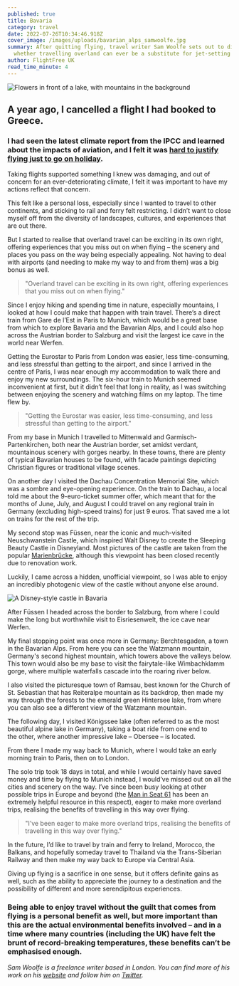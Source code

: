 ```yaml
---
published: true
title: Bavaria
category: travel
date: 2022-07-26T10:34:46.918Z
cover_image: /images/uploads/bavarian_alps_samwoolfe.jpg
summary: After quitting flying, travel writer Sam Woolfe sets out to discover
  whether travelling overland can ever be a substitute for jet-setting
author: FlightFree UK
read_time_minute: 4
---
```

![Flowers in front of a lake, with mountains in the background](/images/uploads/bavarian_alps_swoolfe.jpg "The Bavarian Alps – Lake Alpsee")

## A year ago, I cancelled a flight I had booked to Greece.

### I had seen the latest climate report from the IPCC and learned about the impacts of aviation, and I felt it was [hard to justify flying just to go on holiday](https://www.samwoolfe.com/2021/08/flying-in-an-age-of-climate-breakdown.html).

Taking flights supported something I knew was damaging, and out of concern for an ever-deteriorating climate, I felt it was important to have my actions reflect that concern. 

This felt like a personal loss, especially since I wanted to travel to other continents, and sticking to rail and ferry felt restricting. I didn’t want to close myself off from the diversity of landscapes, cultures, and experiences that are out there.

But I started to realise that overland travel can be exciting in its own right, offering experiences that you miss out on when flying – the scenery and places you pass on the way being especially appealing. Not having to deal with airports (and needing to make my way to and from them) was a big bonus as well. 

> "Overland travel can be exciting in its own right, offering experiences that you miss out on when flying."

Since I enjoy hiking and spending time in nature, especially mountains, I looked at how I could make that happen with train travel. There’s a direct train from Gare de l’Est in Paris to Munich, which would be a great base from which to explore Bavaria and the Bavarian Alps, and I could also hop across the Austrian border to Salzburg and visit the largest ice cave in the world near Werfen.

Getting the Eurostar to Paris from London was easier, less time-consuming, and less stressful than getting to the airport, and since I arrived in the centre of Paris, I was near enough my accommodation to walk there and enjoy my new surroundings. The six-hour train to Munich seemed inconvenient at first, but it didn’t feel that long in reality, as I was switching between enjoying the scenery and watching films on my laptop. The time flew by. 

> "Getting the Eurostar was easier, less time-consuming, and less stressful than getting to the airport."

From my base in Munich I travelled to Mittenwald and Garmisch-Partenkirchen, both near the Austrian border, set amidst verdant, mountainous scenery with gorges nearby. In these towns, there are plenty of typical Bavarian houses to be found, with facade paintings depicting Christian figures or traditional village scenes. 

On another day I visited the Dachau Concentration Memorial Site, which was a sombre and eye-opening experience. On the train to Dachau, a local told me about the 9-euro-ticket summer offer, which meant that for the months of June, July, and August I could travel on any regional train in Germany (excluding high-speed trains) for just 9 euros. That saved me a lot on trains for the rest of the trip.

My second stop was Füssen, near the iconic and much-visited Neuschwanstein Castle, which inspired Walt Disney to create the Sleeping Beauty Castle in Disneyland. Most pictures of the castle are taken from the popular [Marienbrücke](https://de.wikipedia.org/wiki/Marienbr%C3%BCcke_(Neuschwanstein)), although this viewpoint has been closed recently due to renovation work.

Luckily, I came across a hidden, unofficial viewpoint, so I was able to enjoy an incredibly photogenic view of the castle without anyone else around. 

![A Disney-style castle in Bavaria](/images/uploads/bavaria_castle_swoolfe.jpg "Neuschwanstein Castle – inspiration to Walt Disney")

After Füssen I headed across the border to Salzburg, from where I could make the long but worthwhile visit to Eisriesenwelt, the ice cave near Werfen. 

My final stopping point was once more in Germany: Berchtesgaden, a town in the Bavarian Alps. From here you can see the Watzmann mountain, Germany's second highest mountain, which towers above the valleys below. This town would also be my base to visit the fairytale-like Wimbachklamm gorge, where multiple waterfalls cascade into the roaring river below. 

I also visited the picturesque town of Ramsau, best known for the Church of St. Sebastian that has Reiteralpe mountain as its backdrop, then made my way through the forests to the emerald green Hintersee lake, from where you can also see a different view of the Watzmann mountain. 

The following day, I visited Königssee lake (often referred to as the most beautiful alpine lake in Germany), taking a boat ride from one end to the other, where another impressive lake – Obersee – is located.

From there I made my way back to Munich, where I would take an early morning train to Paris, then on to London.

The solo trip took 18 days in total, and while I would certainly have saved money and time by flying to Munich instead, I would’ve missed out on all the cities and scenery on the way. I’ve since been busy looking at other possible trips in Europe and beyond (the [Man in Seat 61](https://www.seat61.com/) has been an extremely helpful resource in this respect), eager to make more overland trips, realising the benefits of travelling in this way over flying. 

> "I’ve been eager to make more overland trips, realising the benefits of travelling in this way over flying."

In the future, I’d like to travel by train and ferry to Ireland, Morocco, the Balkans, and hopefully someday travel to Thailand via the Trans-Siberian Railway and then make my way back to Europe via Central Asia. 

Giving up flying is a sacrifice in one sense, but it offers definite gains as well, such as the ability to appreciate the journey to a destination and the possibility of different and more serendipitous experiences. 

### Being able to enjoy travel without the guilt that comes from flying is a personal benefit as well, but more important than this are the actual environmental benefits involved – and in a time where many countries (including the UK) have felt the brunt of record-breaking temperatures, these benefits can’t be emphasised enough.

*Sam Woolfe is a freelance writer based in London. You can find more of his work on his [website](https://www.samwoolfe.com/) and follow him on [Twitter](https://twitter.com/samwoolfe).*